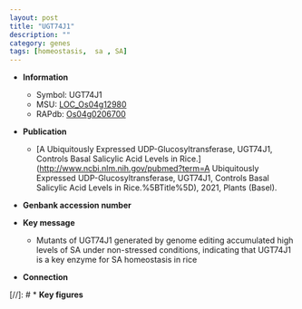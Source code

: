 ```yaml
---
layout: post
title: "UGT74J1"
description: ""
category: genes
tags: [homeostasis,  sa , SA]
---
```


* **Information**  
    + Symbol: UGT74J1  
    + MSU: [LOC_Os04g12980](http://rice.uga.edu/cgi-bin/ORF_infopage.cgi?orf=LOC_Os04g12980)  
    + RAPdb: [Os04g0206700](http://rapdb.dna.affrc.go.jp/viewer/gbrowse_details/irgsp1?name=Os04g0206700)  

* **Publication**  
    + [A Ubiquitously Expressed UDP-Glucosyltransferase, UGT74J1, Controls Basal Salicylic Acid Levels in Rice.](http://www.ncbi.nlm.nih.gov/pubmed?term=A Ubiquitously Expressed UDP-Glucosyltransferase, UGT74J1, Controls Basal Salicylic Acid Levels in Rice.%5BTitle%5D), 2021, Plants (Basel).

* **Genbank accession number**  

* **Key message**  
    + Mutants of UGT74J1 generated by genome editing accumulated high levels of SA under non-stressed conditions, indicating that UGT74J1 is a key enzyme for SA homeostasis in rice

* **Connection**  

[//]: # * **Key figures**  


